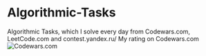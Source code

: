 # Algorithmic-Tasks
Algorithmic Tasks, which I solve every day from Codewars.com, LeetCode.com and contest.yandex.ru/
My rating on Codewars.com ![Codewars.com](https://www.codewars.com/users/valliv2007/badges/large)

